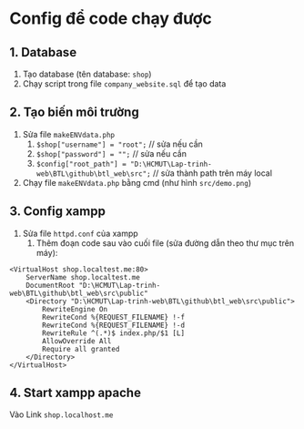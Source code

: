 # Config để code chạy được
## 1. Database
1. Tạo database (tên database: `shop`)
2. Chạy script trong file `company_website.sql` để tạo data
## 2. Tạo biến môi trường
1. Sửa file `makeENVdata.php`
	1. `$shop["username"] = "root";` // sửa nếu cần
	2. `$shop["password"] = "";` // sửa nếu cần
	3. `$config["root_path"] = "D:\HCMUT\Lap-trinh-web\BTL\github\btl_web\src";` // sửa thành path trên máy local
2. Chạy file `makeENVdata.php` bằng cmd (như hình `src/demo.png`)
## 3. Config xampp
1. Sửa file `httpd.conf` của xampp
	1. Thêm đoạn code sau vào cuối file (sửa đường dẫn theo thư mục trên máy):
```
<VirtualHost shop.localtest.me:80>
    ServerName shop.localtest.me
    DocumentRoot "D:\HCMUT\Lap-trinh-web\BTL\github\btl_web\src\public"
    <Directory "D:\HCMUT\Lap-trinh-web\BTL\github\btl_web\src\public">
        RewriteEngine On
        RewriteCond %{REQUEST_FILENAME} !-f
        RewriteCond %{REQUEST_FILENAME} !-d
        RewriteRule ^(.*)$ index.php/$1 [L]
        AllowOverride All
        Require all granted
    </Directory>
</VirtualHost>
```
## 4. Start xampp apache
Vào Link `shop.localhost.me`
